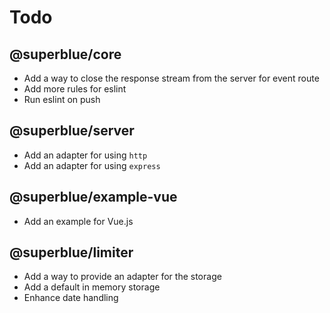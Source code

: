 # Todo

## @superblue/core

- Add a way to close the response stream from the server for event route
- Add more rules for eslint
- Run eslint on push

## @superblue/server

- Add an adapter for using `http`
- Add an adapter for using `express`

## @superblue/example-vue

- Add an example for Vue.js

## @superblue/limiter

- Add a way to provide an adapter for the storage
- Add a default in memory storage
- Enhance date handling